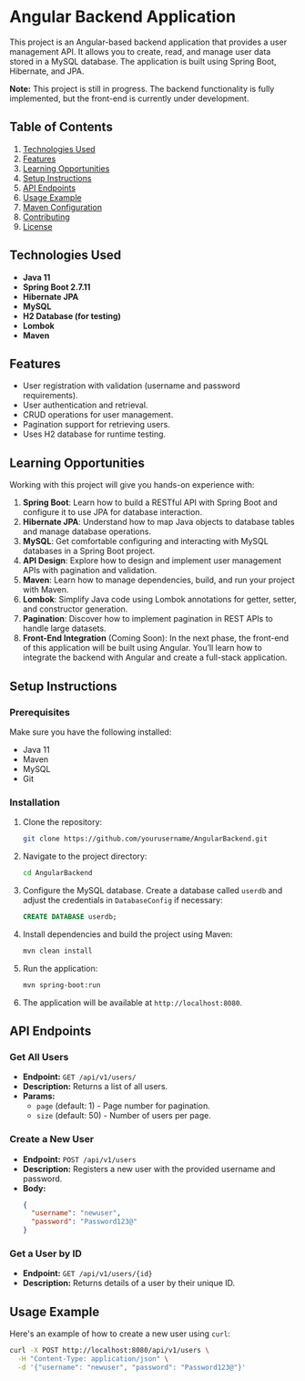 # Angular Backend Application

This project is an Angular-based backend application that provides a user management API. It allows you to create, read, and manage user data stored in a MySQL database. The application is built using Spring Boot, Hibernate, and JPA.

**Note:** This project is still in progress. The backend functionality is fully implemented, but the front-end is currently under development.

## Table of Contents
1. [Technologies Used](#technologies-used)
2. [Features](#features)
3. [Learning Opportunities](#learning-opportunities)
4. [Setup Instructions](#setup-instructions)
5. [API Endpoints](#api-endpoints)
6. [Usage Example](#usage-example)
7. [Maven Configuration](#maven-configuration)
8. [Contributing](#contributing)
9. [License](#license)

## Technologies Used

- **Java 11**
- **Spring Boot 2.7.11**
- **Hibernate JPA**
- **MySQL**
- **H2 Database (for testing)**
- **Lombok**
- **Maven**

## Features

- User registration with validation (username and password requirements).
- User authentication and retrieval.
- CRUD operations for user management.
- Pagination support for retrieving users.
- Uses H2 database for runtime testing.

## Learning Opportunities

Working with this project will give you hands-on experience with:

1. **Spring Boot**: Learn how to build a RESTful API with Spring Boot and configure it to use JPA for database interaction.
2. **Hibernate JPA**: Understand how to map Java objects to database tables and manage database operations.
3. **MySQL**: Get comfortable configuring and interacting with MySQL databases in a Spring Boot project.
4. **API Design**: Explore how to design and implement user management APIs with pagination and validation.
5. **Maven**: Learn how to manage dependencies, build, and run your project with Maven.
6. **Lombok**: Simplify Java code using Lombok annotations for getter, setter, and constructor generation.
7. **Pagination**: Discover how to implement pagination in REST APIs to handle large datasets.
8. **Front-End Integration** (Coming Soon): In the next phase, the front-end of this application will be built using Angular. You’ll learn how to integrate the backend with Angular and create a full-stack application.

## Setup Instructions

### Prerequisites

Make sure you have the following installed:

- Java 11
- Maven
- MySQL
- Git

### Installation

1. Clone the repository:
    ```bash
    git clone https://github.com/yourusername/AngularBackend.git
    ```
2. Navigate to the project directory:
    ```bash
    cd AngularBackend
    ```
3. Configure the MySQL database. Create a database called `userdb` and adjust the credentials in `DatabaseConfig` if necessary:
    ```sql
    CREATE DATABASE userdb;
    ```

4. Install dependencies and build the project using Maven:
    ```bash
    mvn clean install
    ```

5. Run the application:
    ```bash
    mvn spring-boot:run
    ```

6. The application will be available at `http://localhost:8080`.

## API Endpoints

### Get All Users
- **Endpoint:** `GET /api/v1/users/`
- **Description:** Returns a list of all users.
- **Params:**
    - `page` (default: 1) - Page number for pagination.
    - `size` (default: 50) - Number of users per page.
  
### Create a New User
- **Endpoint:** `POST /api/v1/users`
- **Description:** Registers a new user with the provided username and password.
- **Body:**
    ```json
    {
      "username": "newuser",
      "password": "Password123@"
    }
    ```

### Get a User by ID
- **Endpoint:** `GET /api/v1/users/{id}`
- **Description:** Returns details of a user by their unique ID.

## Usage Example

Here's an example of how to create a new user using `curl`:

```bash
curl -X POST http://localhost:8080/api/v1/users \
  -H "Content-Type: application/json" \
  -d '{"username": "newuser", "password": "Password123@"}'
